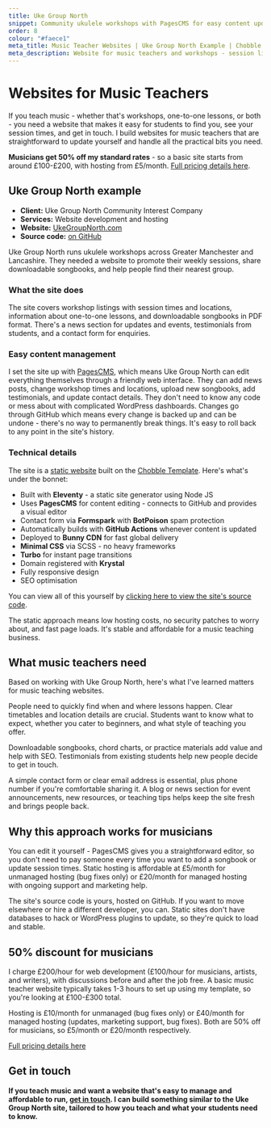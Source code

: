 ```yaml
---
title: Uke Group North
snippet: Community ukulele workshops with PagesCMS for easy content updates
order: 8
colour: "#faece1"
meta_title: Music Teacher Websites | Uke Group North Example | Chobble
meta_description: Website for music teachers and workshops - session listings, songbooks, testimonials - PagesCMS for easy updates - 50% discount for musicians
---
```


# Websites for Music Teachers

If you teach music - whether that's workshops, one-to-one lessons, or both - you need a website that makes it easy for students to find you, see your session times, and get in touch. I build websites for music teachers that are straightforward to update yourself and handle all the practical bits you need.

**Musicians get 50% off my standard rates** - so a basic site starts from around £100-£200, with hosting from £5/month. [Full pricing details here](/prices/#content).

## Uke Group North example

- **Client:** Uke Group North Community Interest Company
- **Services:** Website development and hosting
- **Website:** [UkeGroupNorth.com](https://www.ukegroupnorth.com)
- **Source code:** [on GitHub](https://github.com/chobbledotcom/uke-group-north)

Uke Group North runs ukulele workshops across Greater Manchester and Lancashire. They needed a website to promote their weekly sessions, share downloadable songbooks, and help people find their nearest group.

### What the site does

The site covers workshop listings with session times and locations, information about one-to-one lessons, and downloadable songbooks in PDF format. There's a news section for updates and events, testimonials from students, and a contact form for enquiries.

### Easy content management

I set the site up with [PagesCMS](https://pagescms.org), which means Uke Group North can edit everything themselves through a friendly web interface. They can add news posts, change workshop times and locations, upload new songbooks, add testimonials, and update contact details. They don't need to know any code or mess about with complicated WordPress dashboards. Changes go through GitHub which means every change is backed up and can be undone - there's no way to permanently break things. It's easy to roll back to any point in the site's history.

### Technical details

The site is a [static website](/services/static-websites/#content) built on the [Chobble Template](/services/chobble-template/#content). Here's what's under the bonnet:

- Built with **Eleventy** - a static site generator using Node JS
- Uses **PagesCMS** for content editing - connects to GitHub and provides a visual editor
- Contact form via **Formspark** with **BotPoison** spam protection
- Automatically builds with **GitHub Actions** whenever content is updated
- Deployed to **Bunny CDN** for fast global delivery
- **Minimal CSS** via SCSS - no heavy frameworks
- **Turbo** for instant page transitions
- Domain registered with **Krystal**
- Fully responsive design
- SEO optimisation

You can view all of this yourself by [clicking here to view the site's source code](https://github.com/chobbledotcom/uke-group-north).

The static approach means low hosting costs, no security patches to worry about, and fast page loads. It's stable and affordable for a music teaching business.

## What music teachers need

Based on working with Uke Group North, here's what I've learned matters for music teaching websites.

People need to quickly find when and where lessons happen. Clear timetables and location details are crucial. Students want to know what to expect, whether you cater to beginners, and what style of teaching you offer.

Downloadable songbooks, chord charts, or practice materials add value and help with SEO. Testimonials from existing students help new people decide to get in touch.

A simple contact form or clear email address is essential, plus phone number if you're comfortable sharing it. A blog or news section for event announcements, new resources, or teaching tips helps keep the site fresh and brings people back.

## Why this approach works for musicians

You can edit it yourself - PagesCMS gives you a straightforward editor, so you don't need to pay someone every time you want to add a songbook or update session times. Static hosting is affordable at £5/month for unmanaged hosting (bug fixes only) or £20/month for managed hosting with ongoing support and marketing help.

The site's source code is yours, hosted on GitHub. If you want to move elsewhere or hire a different developer, you can. Static sites don't have databases to hack or WordPress plugins to update, so they're quick to load and stable.

## 50% discount for musicians

I charge £200/hour for web development (£100/hour for musicians, artists, and writers), with discussions before and after the job free. A basic music teacher website typically takes 1-3 hours to set up using my template, so you're looking at £100-£300 total.

Hosting is £10/month for unmanaged (bug fixes only) or £40/month for managed hosting (updates, marketing support, bug fixes). Both are 50% off for musicians, so £5/month or £20/month respectively.

[Full pricing details here](/prices/#content)

## Get in touch

**If you teach music and want a website that's easy to manage and affordable to run, [get in touch](/contact/#content). I can build something similar to the Uke Group North site, tailored to how you teach and what your students need to know.**

